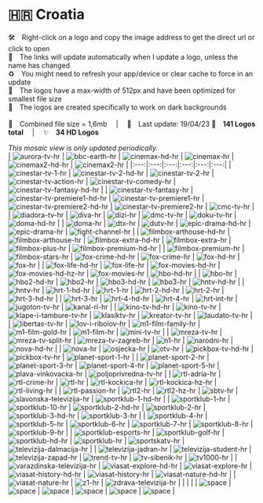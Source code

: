 🇭🇷 Croatia
===============
🛠 Right-click on a logo and copy the image address to get the direct url or click to open  
🔗 The links will update automatically when I update a logo, unless the name has changed  
♻️ You might need to refresh your app/device or clear cache to force in an update  
📐 The logos have a max-width of 512px and have been optimized for smallest file size  
🖤 The logos are created specifically to work on dark backgrounds  
   
💾 Combined file size = 1,6mb  |  📅 Last update: 19/04/23 
🎨 __141 Logos total__  |  ✨ __34 HD Logos__
   
   
*This mosaic view is only updated periodically.*  
| ![aurora-tv-hr] | ![bbc-earth-hr] | ![cinemax-hd-hr] | ![cinemax-hr] | ![cinemax2-hd-hr] | ![cinemax2-hr] |
|:---:|:---:|:---:|:---:|:---:|:---:|
| ![cinestar-tv-1-hr] | ![cinestar-tv-2-hd-hr] | ![cinestar-tv-2-hr] | ![cinestar-tv-action-hr] | ![cinestar-tv-comedy-hr] | ![cinestar-tv-fantasy-hd-hr] |
| ![cinestar-tv-fantasy-hr] | ![cinestar-tv-premiere1-hd-hr] | ![cinestar-tv-premiere1-hr] | ![cinestar-tv-premiere2-hd-hr] | ![cinestar-tv-premiere2-hr] | ![cmc-tv-hr] |
| ![diadora-tv-hr] | ![diva-hr] | ![dizi-hr] | ![dmc-tv-hr] | ![doku-tv-hr] | ![doma-hd-hr] |
| ![doma-hr] | ![dtx-hr] | ![dutv-hr] | ![epic-drama-hd-hr] | ![epic-drama-hr] | ![fight-channel-hr] |
| ![filmbox-arthouse-hd-hr] | ![filmbox-arthouse-hr] | ![filmbox-extra-hd-hr] | ![filmbox-extra-hr] | ![filmbox-plus-hr] | ![filmbox-premium-hd-hr] |
| ![filmbox-premium-hr] | ![filmbox-stars-hr] | ![fox-crime-hd-hr] | ![fox-crime-hr] | ![fox-hd-hr] | ![fox-hr] |
| ![fox-life-hd-hr] | ![fox-life-hr] | ![fox-movies-hd-hr] | ![fox-movies-hd-hz-hr] | ![fox-movies-hr] | ![hbo-hd-hr] |
| ![hbo-hr] | ![hbo2-hd-hr] | ![hbo2-hr] | ![hbo3-hd-hr] | ![hbo3-hr] | ![hntv-hd-hr] |
| ![hntv-hr] | ![hrt-1-hd-hr] | ![hrt-1-hr] | ![hrt-2-hd-hr] | ![hrt-2-hr] | ![hrt-3-hd-hr] |
| ![hrt-3-hr] | ![hrt-4-hd-hr] | ![hrt-4-hr] | ![hrt-int-hr] | ![jugoton-tv-hr] | ![kanal-ri-hr] |
| ![kino-tv-hd-hr] | ![kino-tv-hr] | ![klape-i-tambure-tv-hr] | ![klasiktv-hr] | ![kreator-tv-hr] | ![laudato-tv-hr] |
| ![libertas-tv-hr] | ![lov-i-ribolov-hr] | ![m1-film-family-hr] | ![m1-film-gold-hr] | ![m1-film-hr] | ![mini-tv-hr] |
| ![mreza-tv-hr] | ![mreza-tv-split-hr] | ![mreza-tv-zagreb-hr] | ![n1-hr] | ![narodni-hr] | ![nova-hd-hr] |
| ![nova-hr] | ![osjecka-hr] | ![otv-hr] | ![pickbox-tv-hd-hr] | ![pickbox-tv-hr] | ![planet-sport-1-hr] |
| ![planet-sport-2-hr] | ![planet-sport-3-hr] | ![planet-sport-4-hr] | ![planet-sport-5-hr] | ![plava-vinkovacka-hr] | ![poljoprivredna-tv-hr] |
| ![rtl-adria-hr] | ![rtl-crime-hr] | ![rtl-hr] | ![rtl-kockica-hr] | ![rtl-kockica-hz-hr] | ![rtl-living-hr] |
| ![rtl-passion-hr] | ![rtl2-hr] | ![rtl2-hz-hr] | ![sbtv-hr] | ![slavonska-televizija-hr] | ![sportklub-1-hd-hr] |
| ![sportklub-1-hr] | ![sportklub-10-hr] | ![sportklub-2-hd-hr] | ![sportklub-2-hr] | ![sportklub-3-hd-hr] | ![sportklub-3-hr] |
| ![sportklub-4-hr] | ![sportklub-5-hr] | ![sportklub-6-hr] | ![sportklub-7-hr] | ![sportklub-8-hr] | ![sportklub-9-hr] |
| ![sportklub-esports-hr] | ![sportklub-golf-hr] | ![sportklub-hd-hr] | ![sportklub-hr] | ![sportskatv-hr] | ![televizija-dalmacija-hr] |
| ![televizija-jadran-hr] | ![televizija-student-hr] | ![televizija-zapad-hr] | ![trend-tv-hr] | ![tv-sibenik-hr] | ![tv1000-hr] |
| ![varazdinska-televizija-hr] | ![viasat-explore-hd-hr] | ![viasat-explore-hr] | ![viasat-history-hd-hr] | ![viasat-history-hr] | ![viasat-nature-hd-hr] |
| ![viasat-nature-hr] | ![z1-hr] | ![zdrava-televizija-hr] |  |  |  |
| ![space] | ![space] | ![space] | ![space] | ![space] | ![space] |

[aurora-tv-hr]:https://raw.githubusercontent.com/cybertsotsi/tv/master/countries/croatia/aurora-tv-hr.png
[bbc-earth-hr]:https://raw.githubusercontent.com/cybertsotsi/tv/master/countries/croatia/bbc-earth-hr.png
[cinemax-hd-hr]:https://raw.githubusercontent.com/cybertsotsi/tv/master/countries/croatia/hd/cinemax-hd-hr.png
[cinemax-hr]:https://raw.githubusercontent.com/cybertsotsi/tv/master/countries/croatia/cinemax-hr.png
[cinemax2-hd-hr]:https://raw.githubusercontent.com/cybertsotsi/tv/master/countries/croatia/hd/cinemax2-hd-hr.png
[cinemax2-hr]:https://raw.githubusercontent.com/cybertsotsi/tv/master/countries/croatia/cinemax2-hr.png
[cinestar-tv-1-hr]:https://raw.githubusercontent.com/cybertsotsi/tv/master/countries/croatia/cinestar-tv-1-hr.png
[cinestar-tv-2-hd-hr]:https://raw.githubusercontent.com/cybertsotsi/tv/master/countries/croatia/hd/cinestar-tv-2-hd-hr.png
[cinestar-tv-2-hr]:https://raw.githubusercontent.com/cybertsotsi/tv/master/countries/croatia/cinestar-tv-2-hr.png
[cinestar-tv-action-hr]:https://raw.githubusercontent.com/cybertsotsi/tv/master/countries/croatia/cinestar-tv-action-hr.png
[cinestar-tv-comedy-hr]:https://raw.githubusercontent.com/cybertsotsi/tv/master/countries/croatia/cinestar-tv-comedy-hr.png
[cinestar-tv-fantasy-hd-hr]:https://raw.githubusercontent.com/cybertsotsi/tv/master/countries/croatia/hd/cinestar-tv-fantasy-hd-hr.png
[cinestar-tv-fantasy-hr]:https://raw.githubusercontent.com/cybertsotsi/tv/master/countries/croatia/cinestar-tv-fantasy-hr.png
[cinestar-tv-premiere1-hd-hr]:https://raw.githubusercontent.com/cybertsotsi/tv/master/countries/croatia/hd/cinestar-tv-premiere1-hd-hr.png
[cinestar-tv-premiere1-hr]:https://raw.githubusercontent.com/cybertsotsi/tv/master/countries/croatia/cinestar-tv-premiere1-hr.png
[cinestar-tv-premiere2-hd-hr]:https://raw.githubusercontent.com/cybertsotsi/tv/master/countries/croatia/hd/cinestar-tv-premiere2-hd-hr.png
[cinestar-tv-premiere2-hr]:https://raw.githubusercontent.com/cybertsotsi/tv/master/countries/croatia/cinestar-tv-premiere2-hr.png
[cmc-tv-hr]:https://raw.githubusercontent.com/cybertsotsi/tv/master/countries/croatia/cmc-tv-hr.png
[diadora-tv-hr]:https://raw.githubusercontent.com/cybertsotsi/tv/master/countries/croatia/diadora-tv-hr.png
[diva-hr]:https://raw.githubusercontent.com/cybertsotsi/tv/master/countries/croatia/diva-hr.png
[dizi-hr]:https://raw.githubusercontent.com/cybertsotsi/tv/master/countries/croatia/dizi-hr.png
[dmc-tv-hr]:https://raw.githubusercontent.com/cybertsotsi/tv/master/countries/croatia/dmc-tv-hr.png
[doku-tv-hr]:https://raw.githubusercontent.com/cybertsotsi/tv/master/countries/croatia/doku-tv-hr.png
[doma-hd-hr]:https://raw.githubusercontent.com/cybertsotsi/tv/master/countries/croatia/hd/doma-hd-hr.png
[doma-hr]:https://raw.githubusercontent.com/cybertsotsi/tv/master/countries/croatia/doma-hr.png
[dtx-hr]:https://raw.githubusercontent.com/cybertsotsi/tv/master/countries/croatia/dtx-hr.png
[dutv-hr]:https://raw.githubusercontent.com/cybertsotsi/tv/master/countries/croatia/dutv-hr.png
[epic-drama-hd-hr]:https://raw.githubusercontent.com/cybertsotsi/tv/master/countries/croatia/hd/epic-drama-hd-hr.png
[epic-drama-hr]:https://raw.githubusercontent.com/cybertsotsi/tv/master/countries/croatia/epic-drama-hr.png
[fight-channel-hr]:https://raw.githubusercontent.com/cybertsotsi/tv/master/countries/croatia/fight-channel-hr.png
[filmbox-arthouse-hd-hr]:https://raw.githubusercontent.com/cybertsotsi/tv/master/countries/croatia/hd/filmbox-arthouse-hd-hr.png
[filmbox-arthouse-hr]:https://raw.githubusercontent.com/cybertsotsi/tv/master/countries/croatia/filmbox-arthouse-hr.png
[filmbox-extra-hd-hr]:https://raw.githubusercontent.com/cybertsotsi/tv/master/countries/croatia/hd/filmbox-extra-hd-hr.png
[filmbox-extra-hr]:https://raw.githubusercontent.com/cybertsotsi/tv/master/countries/croatia/filmbox-extra-hr.png
[filmbox-plus-hr]:https://raw.githubusercontent.com/cybertsotsi/tv/master/countries/croatia/filmbox-plus-hr.png
[filmbox-premium-hd-hr]:https://raw.githubusercontent.com/cybertsotsi/tv/master/countries/croatia/hd/filmbox-premium-hd-hr.png
[filmbox-premium-hr]:https://raw.githubusercontent.com/cybertsotsi/tv/master/countries/croatia/filmbox-premium-hr.png
[filmbox-stars-hr]:https://raw.githubusercontent.com/cybertsotsi/tv/master/countries/croatia/filmbox-stars-hr.png
[fox-crime-hd-hr]:https://raw.githubusercontent.com/cybertsotsi/tv/master/countries/croatia/hd/fox-crime-hd-hr.png
[fox-crime-hr]:https://raw.githubusercontent.com/cybertsotsi/tv/master/countries/croatia/fox-crime-hr.png
[fox-hd-hr]:https://raw.githubusercontent.com/cybertsotsi/tv/master/countries/croatia/hd/fox-hd-hr.png
[fox-hr]:https://raw.githubusercontent.com/cybertsotsi/tv/master/countries/croatia/fox-hr.png
[fox-life-hd-hr]:https://raw.githubusercontent.com/cybertsotsi/tv/master/countries/croatia/hd/fox-life-hd-hr.png
[fox-life-hr]:https://raw.githubusercontent.com/cybertsotsi/tv/master/countries/croatia/fox-life-hr.png
[fox-movies-hd-hr]:https://raw.githubusercontent.com/cybertsotsi/tv/master/countries/croatia/hd/fox-movies-hd-hr.png
[fox-movies-hd-hz-hr]:https://raw.githubusercontent.com/cybertsotsi/tv/master/countries/croatia/hd/fox-movies-hd-hz-hr.png
[fox-movies-hr]:https://raw.githubusercontent.com/cybertsotsi/tv/master/countries/croatia/fox-movies-hr.png
[hbo-hd-hr]:https://raw.githubusercontent.com/cybertsotsi/tv/master/countries/croatia/hd/hbo-hd-hr.png
[hbo-hr]:https://raw.githubusercontent.com/cybertsotsi/tv/master/countries/croatia/hbo-hr.png
[hbo2-hd-hr]:https://raw.githubusercontent.com/cybertsotsi/tv/master/countries/croatia/hd/hbo2-hd-hr.png
[hbo2-hr]:https://raw.githubusercontent.com/cybertsotsi/tv/master/countries/croatia/hbo2-hr.png
[hbo3-hd-hr]:https://raw.githubusercontent.com/cybertsotsi/tv/master/countries/croatia/hd/hbo3-hd-hr.png
[hbo3-hr]:https://raw.githubusercontent.com/cybertsotsi/tv/master/countries/croatia/hbo3-hr.png
[hntv-hd-hr]:https://raw.githubusercontent.com/cybertsotsi/tv/master/countries/croatia/hd/hntv-hd-hr.png
[hntv-hr]:https://raw.githubusercontent.com/cybertsotsi/tv/master/countries/croatia/hntv-hr.png
[hrt-1-hd-hr]:https://raw.githubusercontent.com/cybertsotsi/tv/master/countries/croatia/hd/hrt-1-hd-hr.png
[hrt-1-hr]:https://raw.githubusercontent.com/cybertsotsi/tv/master/countries/croatia/hrt-1-hr.png
[hrt-2-hd-hr]:https://raw.githubusercontent.com/cybertsotsi/tv/master/countries/croatia/hd/hrt-2-hd-hr.png
[hrt-2-hr]:https://raw.githubusercontent.com/cybertsotsi/tv/master/countries/croatia/hrt-2-hr.png
[hrt-3-hd-hr]:https://raw.githubusercontent.com/cybertsotsi/tv/master/countries/croatia/hd/hrt-3-hd-hr.png
[hrt-3-hr]:https://raw.githubusercontent.com/cybertsotsi/tv/master/countries/croatia/hrt-3-hr.png
[hrt-4-hd-hr]:https://raw.githubusercontent.com/cybertsotsi/tv/master/countries/croatia/hd/hrt-4-hd-hr.png
[hrt-4-hr]:https://raw.githubusercontent.com/cybertsotsi/tv/master/countries/croatia/hrt-4-hr.png
[hrt-int-hr]:https://raw.githubusercontent.com/cybertsotsi/tv/master/countries/croatia/hrt-int-hr.png
[jugoton-tv-hr]:https://raw.githubusercontent.com/cybertsotsi/tv/master/countries/croatia/jugoton-tv-hr.png
[kanal-ri-hr]:https://raw.githubusercontent.com/cybertsotsi/tv/master/countries/croatia/kanal-ri-hr.png
[kino-tv-hd-hr]:https://raw.githubusercontent.com/cybertsotsi/tv/master/countries/croatia/hd/kino-tv-hd-hr.png
[kino-tv-hr]:https://raw.githubusercontent.com/cybertsotsi/tv/master/countries/croatia/kino-tv-hr.png
[klape-i-tambure-tv-hr]:https://raw.githubusercontent.com/cybertsotsi/tv/master/countries/croatia/klape-i-tambure-tv-hr.png
[klasiktv-hr]:https://raw.githubusercontent.com/cybertsotsi/tv/master/countries/croatia/klasiktv-hr.png
[kreator-tv-hr]:https://raw.githubusercontent.com/cybertsotsi/tv/master/countries/croatia/kreator-tv-hr.png
[laudato-tv-hr]:https://raw.githubusercontent.com/cybertsotsi/tv/master/countries/croatia/laudato-tv-hr.png
[libertas-tv-hr]:https://raw.githubusercontent.com/cybertsotsi/tv/master/countries/croatia/libertas-tv-hr.png
[lov-i-ribolov-hr]:https://raw.githubusercontent.com/cybertsotsi/tv/master/countries/croatia/lov-i-ribolov-hr.png
[m1-film-family-hr]:https://raw.githubusercontent.com/cybertsotsi/tv/master/countries/croatia/m1-film-family-hr.png
[m1-film-gold-hr]:https://raw.githubusercontent.com/cybertsotsi/tv/master/countries/croatia/m1-film-gold-hr.png
[m1-film-hr]:https://raw.githubusercontent.com/cybertsotsi/tv/master/countries/croatia/m1-film-hr.png
[mini-tv-hr]:https://raw.githubusercontent.com/cybertsotsi/tv/master/countries/croatia/mini-tv-hr.png
[mreza-tv-hr]:https://raw.githubusercontent.com/cybertsotsi/tv/master/countries/croatia/mreza-tv-hr.png
[mreza-tv-split-hr]:https://raw.githubusercontent.com/cybertsotsi/tv/master/countries/croatia/mreza-tv-split-hr.png
[mreza-tv-zagreb-hr]:https://raw.githubusercontent.com/cybertsotsi/tv/master/countries/croatia/mreza-tv-zagreb-hr.png
[n1-hr]:https://raw.githubusercontent.com/cybertsotsi/tv/master/countries/croatia/n1-hr.png
[narodni-hr]:https://raw.githubusercontent.com/cybertsotsi/tv/master/countries/croatia/narodni-hr.png
[nova-hd-hr]:https://raw.githubusercontent.com/cybertsotsi/tv/master/countries/croatia/hd/nova-hd-hr.png
[nova-hr]:https://raw.githubusercontent.com/cybertsotsi/tv/master/countries/croatia/nova-hr.png
[osjecka-hr]:https://raw.githubusercontent.com/cybertsotsi/tv/master/countries/croatia/osjecka-hr.png
[otv-hr]:https://raw.githubusercontent.com/cybertsotsi/tv/master/countries/croatia/otv-hr.png
[pickbox-tv-hd-hr]:https://raw.githubusercontent.com/cybertsotsi/tv/master/countries/croatia/hd/pickbox-tv-hd-hr.png
[pickbox-tv-hr]:https://raw.githubusercontent.com/cybertsotsi/tv/master/countries/croatia/pickbox-tv-hr.png
[planet-sport-1-hr]:https://raw.githubusercontent.com/cybertsotsi/tv/master/countries/croatia/planet-sport-1-hr.png
[planet-sport-2-hr]:https://raw.githubusercontent.com/cybertsotsi/tv/master/countries/croatia/planet-sport-2-hr.png
[planet-sport-3-hr]:https://raw.githubusercontent.com/cybertsotsi/tv/master/countries/croatia/planet-sport-3-hr.png
[planet-sport-4-hr]:https://raw.githubusercontent.com/cybertsotsi/tv/master/countries/croatia/planet-sport-4-hr.png
[planet-sport-5-hr]:https://raw.githubusercontent.com/cybertsotsi/tv/master/countries/croatia/planet-sport-5-hr.png
[plava-vinkovacka-hr]:https://raw.githubusercontent.com/cybertsotsi/tv/master/countries/croatia/plava-vinkovacka-hr.png
[poljoprivredna-tv-hr]:https://raw.githubusercontent.com/cybertsotsi/tv/master/countries/croatia/poljoprivredna-tv-hr.png
[rtl-adria-hr]:https://raw.githubusercontent.com/cybertsotsi/tv/master/countries/croatia/rtl-adria-hr.png
[rtl-crime-hr]:https://raw.githubusercontent.com/cybertsotsi/tv/master/countries/croatia/rtl-crime-hr.png
[rtl-hr]:https://raw.githubusercontent.com/cybertsotsi/tv/master/countries/croatia/rtl-hr.png
[rtl-kockica-hr]:https://raw.githubusercontent.com/cybertsotsi/tv/master/countries/croatia/rtl-kockica-hr.png
[rtl-kockica-hz-hr]:https://raw.githubusercontent.com/cybertsotsi/tv/master/countries/croatia/rtl-kockica-hz-hr.png
[rtl-living-hr]:https://raw.githubusercontent.com/cybertsotsi/tv/master/countries/croatia/rtl-living-hr.png
[rtl-passion-hr]:https://raw.githubusercontent.com/cybertsotsi/tv/master/countries/croatia/rtl-passion-hr.png
[rtl2-hr]:https://raw.githubusercontent.com/cybertsotsi/tv/master/countries/croatia/rtl2-hr.png
[rtl2-hz-hr]:https://raw.githubusercontent.com/cybertsotsi/tv/master/countries/croatia/rtl2-hz-hr.png
[sbtv-hr]:https://raw.githubusercontent.com/cybertsotsi/tv/master/countries/croatia/sbtv-hr.png
[slavonska-televizija-hr]:https://raw.githubusercontent.com/cybertsotsi/tv/master/countries/croatia/slavonska-televizija-hr.png
[sportklub-1-hd-hr]:https://raw.githubusercontent.com/cybertsotsi/tv/master/countries/croatia/hd/sportklub-1-hd-hr.png
[sportklub-1-hr]:https://raw.githubusercontent.com/cybertsotsi/tv/master/countries/croatia/sportklub-1-hr.png
[sportklub-10-hr]:https://raw.githubusercontent.com/cybertsotsi/tv/master/countries/croatia/sportklub-10-hr.png
[sportklub-2-hd-hr]:https://raw.githubusercontent.com/cybertsotsi/tv/master/countries/croatia/hd/sportklub-2-hd-hr.png
[sportklub-2-hr]:https://raw.githubusercontent.com/cybertsotsi/tv/master/countries/croatia/sportklub-2-hr.png
[sportklub-3-hd-hr]:https://raw.githubusercontent.com/cybertsotsi/tv/master/countries/croatia/hd/sportklub-3-hd-hr.png
[sportklub-3-hr]:https://raw.githubusercontent.com/cybertsotsi/tv/master/countries/croatia/sportklub-3-hr.png
[sportklub-4-hr]:https://raw.githubusercontent.com/cybertsotsi/tv/master/countries/croatia/sportklub-4-hr.png
[sportklub-5-hr]:https://raw.githubusercontent.com/cybertsotsi/tv/master/countries/croatia/sportklub-5-hr.png
[sportklub-6-hr]:https://raw.githubusercontent.com/cybertsotsi/tv/master/countries/croatia/sportklub-6-hr.png
[sportklub-7-hr]:https://raw.githubusercontent.com/cybertsotsi/tv/master/countries/croatia/sportklub-7-hr.png
[sportklub-8-hr]:https://raw.githubusercontent.com/cybertsotsi/tv/master/countries/croatia/sportklub-8-hr.png
[sportklub-9-hr]:https://raw.githubusercontent.com/cybertsotsi/tv/master/countries/croatia/sportklub-9-hr.png
[sportklub-esports-hr]:https://raw.githubusercontent.com/cybertsotsi/tv/master/countries/croatia/sportklub-esports-hr.png
[sportklub-golf-hr]:https://raw.githubusercontent.com/cybertsotsi/tv/master/countries/croatia/sportklub-golf-hr.png
[sportklub-hd-hr]:https://raw.githubusercontent.com/cybertsotsi/tv/master/countries/croatia/hd/sportklub-hd-hr.png
[sportklub-hr]:https://raw.githubusercontent.com/cybertsotsi/tv/master/countries/croatia/sportklub-hr.png
[sportskatv-hr]:https://raw.githubusercontent.com/cybertsotsi/tv/master/countries/croatia/sportskatv-hr.png
[televizija-dalmacija-hr]:https://raw.githubusercontent.com/cybertsotsi/tv/master/countries/croatia/televizija-dalmacija-hr.png
[televizija-jadran-hr]:https://raw.githubusercontent.com/cybertsotsi/tv/master/countries/croatia/televizija-jadran-hr.png
[televizija-student-hr]:https://raw.githubusercontent.com/cybertsotsi/tv/master/countries/croatia/televizija-student-hr.png
[televizija-zapad-hr]:https://raw.githubusercontent.com/cybertsotsi/tv/master/countries/croatia/televizija-zapad-hr.png
[trend-tv-hr]:https://raw.githubusercontent.com/cybertsotsi/tv/master/countries/croatia/trend-tv-hr.png
[tv-sibenik-hr]:https://raw.githubusercontent.com/cybertsotsi/tv/master/countries/croatia/tv-sibenik-hr.png
[tv1000-hr]:https://raw.githubusercontent.com/cybertsotsi/tv/master/countries/croatia/tv1000-hr.png
[varazdinska-televizija-hr]:https://raw.githubusercontent.com/cybertsotsi/tv/master/countries/croatia/varazdinska-televizija-hr.png
[viasat-explore-hd-hr]:https://raw.githubusercontent.com/cybertsotsi/tv/master/countries/croatia/hd/viasat-explore-hd-hr.png
[viasat-explore-hr]:https://raw.githubusercontent.com/cybertsotsi/tv/master/countries/croatia/viasat-explore-hr.png
[viasat-history-hd-hr]:https://raw.githubusercontent.com/cybertsotsi/tv/master/countries/croatia/hd/viasat-history-hd-hr.png
[viasat-history-hr]:https://raw.githubusercontent.com/cybertsotsi/tv/master/countries/croatia/viasat-history-hr.png
[viasat-nature-hd-hr]:https://raw.githubusercontent.com/cybertsotsi/tv/master/countries/croatia/hd/viasat-nature-hd-hr.png
[viasat-nature-hr]:https://raw.githubusercontent.com/cybertsotsi/tv/master/countries/croatia/viasat-nature-hr.png
[z1-hr]:https://raw.githubusercontent.com/cybertsotsi/tv/master/countries/croatia/z1-hr.png
[zdrava-televizija-hr]:https://raw.githubusercontent.com/cybertsotsi/tv/master/countries/croatia/zdrava-televizija-hr.png

[space]:https://raw.githubusercontent.com/cybertsotsi/tv/master/misc/%CE%A9/space-1500.png
